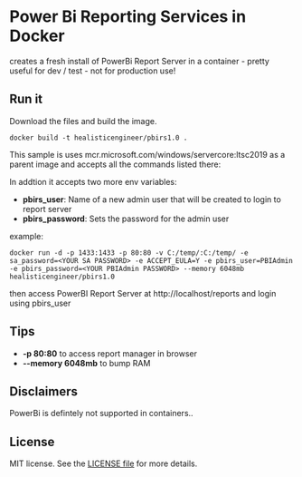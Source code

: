 # Power Bi Reporting Services in Docker

creates a fresh install of PowerBi Report Server in a container - pretty useful for dev / test - not for production use!

## Run it

Download the files and build the image.

```
docker build -t healisticengineer/pbirs1.0 .
```

This sample is uses mcr.microsoft.com/windows/servercore:ltsc2019 as a parent image and accepts all the commands listed there:

In addtion it accepts two more env variables: </br>

- **pbirs_user**: Name of a new admin user that will be created to login to report server
- **pbirs_password**: Sets the password for the admin user

example:

```
docker run -d -p 1433:1433 -p 80:80 -v C:/temp/:C:/temp/ -e sa_password=<YOUR SA PASSWORD> -e ACCEPT_EULA=Y -e pbirs_user=PBIAdmin -e pbirs_password=<YOUR PBIAdmin PASSWORD> --memory 6048mb healisticengineer/pbirs1.0
```

then access PowerBI Report Server at http://localhost/reports and login using pbirs_user

## Tips

- **-p 80:80** to access report manager in browser
- **--memory 6048mb** to bump RAM

## Disclaimers

PowerBi is defintely not supported in containers..

## License

MIT license. See the [LICENSE file](LICENSE) for more details.
